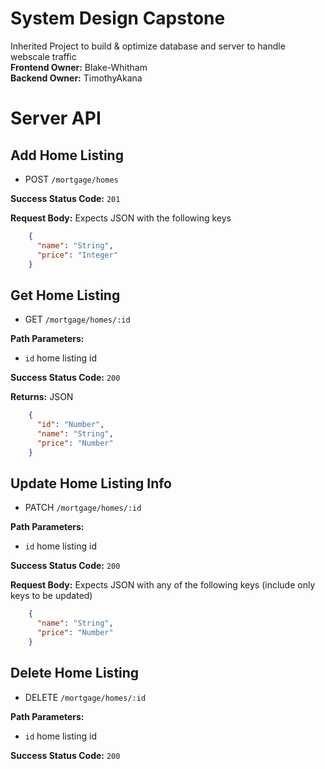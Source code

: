 # System Design Capstone
Inherited Project to build & optimize database and server to handle webscale traffic\
**Frontend Owner:** Blake-Whitham\
**Backend Owner:** TimothyAkana

# Server API
## Add Home Listing
  * POST `/mortgage/homes`

**Success Status Code:** `201`

**Request Body:** Expects JSON with the following keys
```json
    {
      "name": "String",
      "price": "Integer"
    }
```

## Get Home Listing
  * GET `/mortgage/homes/:id`

**Path Parameters:**
  * `id` home listing id

**Success Status Code:** `200`

**Returns:** JSON
```json
    {
      "id": "Number",
      "name": "String",
      "price": "Number"
    }
```

## Update Home Listing Info
  * PATCH `/mortgage/homes/:id`

**Path Parameters:**
  * `id` home listing id

**Success Status Code:** `200`

**Request Body:** Expects JSON with any of the following keys (include only keys to be updated)
```json
    {
      "name": "String",
      "price": "Number"
    }
```

## Delete Home Listing
  * DELETE `/mortgage/homes/:id`

**Path Parameters:**
  * `id` home listing id

**Success Status Code:** `200`